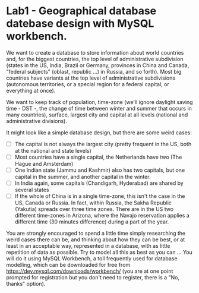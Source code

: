 
# Lab1 - Geographical database datebase design with MySQL workbench. 
We want to create a database to store information about world countries and, for the 
biggest countries, the top level of administrative subdivision (states in the US, India, 
Brazil or Germany, provinces in China and Canada, "federal subjects" (oblast, 
republic ...) in Russia, and so forth). Most big countries have variants at the top level 
of administrative subdivisions (autonomous territories, or a special region for a 
federal capital, or everything at once). 

We want to keep track of population, time-zone (we'll ignore daylight saving time - 
DST -, the change of time between winter and summer that occurs in many countries), 
surface, largest city and capital at all levels (national and administrative divisions). 


It might look like a simple database design, but there are some weird cases: 
 - [ ] The capital is not always the largest city (pretty frequent in the US, both at the 
national and state levels) 
 - [ ]  Most countries have a single capital, the Netherlands have two (The Hague 
and Amsterdam) 
 - [ ]   One Indian state (Jammu and Kashmir) also has two capitals, but one capital 
in the summer, and another capital in the winter.
 - [ ]   In India again, some capitals (Chandigarh, Hyderabad) are shared by several 
states 
 - [ ] If the whole of China is in a single time-zone, this isn't the case in the US, 
Canada or Russia. In fact, within Russia, the Sakha Republic (Yakutia) 
spreads over three time zones. There are in the US two different time-zones in 
Arizona, where the Navajo reservation applies a different time (30 minutes 
difference) during a part of the year. 

You are strongly encouraged to spend a little time simply researching the weird cases 
there can be, and thinking about how they can be best, or at least in an acceptable way, 
represented in a database, with as little repetition of data as possible. 
Try to model all this as best as you can ... You will do it using MySQL Workbench, a 
toll frequently used for database modelling, which can be downloaded for free from 
https://dev.mysql.com/downloads/workbench/ (you are at one point prompted for 
registration but you don't need to register, there is a "No, thanks" option). 

